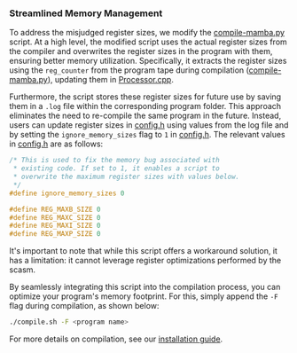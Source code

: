 ### __Streamlined Memory Management__
To address the misjudged register sizes, we modify the [compile-mamba.py](../compile-mamba.py) script. At a high level, the modified script uses the actual register sizes from the compiler and overwrites the register sizes in the program with them, ensuring better memory utilization. Specifically, it extracts the register sizes using the `reg_counter` from the program tape during compilation ([compile-mamba.py](../compile-mamba.py)), updating them in [Processor.cpp](../src/Processor/Processor.cpp). 

Furthermore, the script stores these register sizes for future use by saving them in a `.log` file within the corresponding program folder. This approach eliminates the need to re-compile the same program in the future. Instead, users can update register sizes in [config.h](../src/config.h) using values from the log file and by setting the `ignore_memory_sizes` flag to `1` in [config.h](../src/config.h). The relevant values in [config.h](../src/config.h) are as follows:

```c
/* This is used to fix the memory bug associated with 
 * existing code. If set to 1, it enables a script to
 * overwrite the maximum register sizes with values below.
 */
#define ignore_memory_sizes 0

#define REG_MAXB_SIZE 0
#define REG_MAXC_SIZE 0
#define REG_MAXI_SIZE 0
#define REG_MAXP_SIZE 0
```

It's important to note that while this script offers a workaround solution, it has a limitation: it cannot leverage register optimizations performed by the scasm.

By seamlessly integrating this script into the compilation process, you can optimize your program's memory footprint. For this, simply append the `-F` flag during compilation, as shown below:
```bash
./compile.sh -F <program name>
```
For more details on compilation, see our [installation guide](../installation/installation-guide.md).